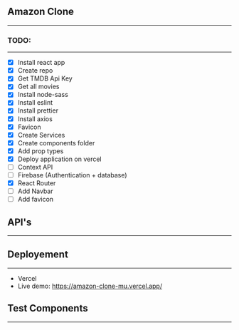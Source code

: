 ## Amazon Clone
----

### TODO:
----

* [x] Install react app
* [x] Create repo
* [x] Get TMDB Api Key
* [x] Get all movies
* [x] Install node-sass
* [x] Install eslint
* [x] Install prettier
* [x] Install axios
* [x] Favicon
* [x] Create Services
* [x] Create components folder
* [x] Add prop types
* [x] Deploy application on vercel
* [ ] Context API
* [ ] Firebase (Authentication + database)
* [x] React Router
* [ ] Add Navbar
* [ ] Add favicon

## API's
----


## Deployement
----

* Vercel
* Live demo: https://amazon-clone-mu.vercel.app/

## Test Components
----


